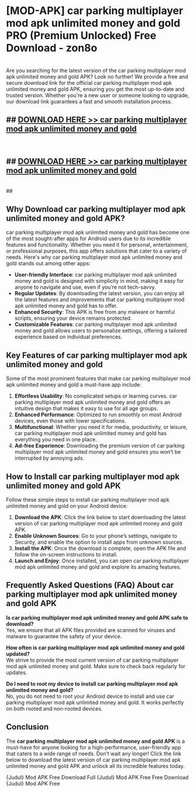 # [MOD-APK] car parking multiplayer mod apk unlimited money and gold PRO (Premium Unlocked) Free Download - zon8o <br>
<br>
Are you searching for the latest version of the car parking multiplayer mod apk unlimited money and gold APK? Look no further! We provide a free and secure download link for the official car parking multiplayer mod apk unlimited money and gold APK, ensuring you get the most up-to-date and trusted version. Whether you're a new user or someone looking to upgrade, our download link guarantees a fast and smooth installation process.


## ##  [DOWNLOAD HERE >> car parking multiplayer mod apk unlimited money and gold](http://freeplayer.one?title=car_parking_multiplayer_mod_apk_unlimited_money_and_gold&ref=M3)
  <br>

##  ## [DOWNLOAD HERE >> car parking multiplayer mod apk unlimited money and gold](http://freeplayer.one?title=car_parking_multiplayer_mod_apk_unlimited_money_and_gold&ref=M3)
  <br>
  ##



## Why Download car parking multiplayer mod apk unlimited money and gold APK?

car parking multiplayer mod apk unlimited money and gold has become one of the most sought-after apps for Android users due to its incredible features and functionality. Whether you need it for personal, entertainment, or professional purposes, this app offers solutions that cater to a variety of needs. Here's why car parking multiplayer mod apk unlimited money and gold stands out among other apps:

- **User-friendly Interface**: car parking multiplayer mod apk unlimited money and gold is designed with simplicity in mind, making it easy for anyone to navigate and use, even if you’re not tech-savvy.
- **Regular Updates**: By downloading the latest version, you can enjoy all the latest features and improvements that car parking multiplayer mod apk unlimited money and gold has to offer.
- **Enhanced Security**: This APK is free from any malware or harmful scripts, ensuring your device remains protected.
- **Customizable Features**: car parking multiplayer mod apk unlimited money and gold allows users to personalize settings, offering a tailored experience based on individual preferences.

## Key Features of car parking multiplayer mod apk unlimited money and gold

Some of the most prominent features that make car parking multiplayer mod apk unlimited money and gold a must-have app include:

1. **Effortless Usability**: No complicated setups or learning curves. car parking multiplayer mod apk unlimited money and gold offers an intuitive design that makes it easy to use for all age groups.
2. **Enhanced Performance**: Optimized to run smoothly on most Android devices, even those with lower specifications.
3. **Multifunctional**: Whether you need it for media, productivity, or leisure, car parking multiplayer mod apk unlimited money and gold has everything you need in one place.
4. **Ad-free Experience**: Downloading the premium version of car parking multiplayer mod apk unlimited money and gold ensures you won’t be interrupted by annoying ads.

## How to Install car parking multiplayer mod apk unlimited money and gold APK

Follow these simple steps to install car parking multiplayer mod apk unlimited money and gold on your Android device:

1. **Download the APK**: Click the link below to start downloading the latest version of car parking multiplayer mod apk unlimited money and gold APK.
2. **Enable Unknown Sources**: Go to your phone’s settings, navigate to Security, and enable the option to install apps from unknown sources.
3. **Install the APK**: Once the download is complete, open the APK file and follow the on-screen instructions to install.
4. **Launch and Enjoy**: Once installed, you can open car parking multiplayer mod apk unlimited money and gold and explore its amazing features.

## Frequently Asked Questions (FAQ) About car parking multiplayer mod apk unlimited money and gold APK

**Is car parking multiplayer mod apk unlimited money and gold APK safe to download?**  
Yes, we ensure that all APK files provided are scanned for viruses and malware to guarantee the safety of your device.

**How often is car parking multiplayer mod apk unlimited money and gold updated?**  
We strive to provide the most current version of car parking multiplayer mod apk unlimited money and gold. Make sure to check back regularly for updates.

**Do I need to root my device to install car parking multiplayer mod apk unlimited money and gold?**  
No, you do not need to root your Android device to install and use car parking multiplayer mod apk unlimited money and gold. It works perfectly on both rooted and non-rooted devices.

## Conclusion

The **car parking multiplayer mod apk unlimited money and gold APK** is a must-have for anyone looking for a high-performance, user-friendly app that caters to a wide range of needs. Don’t wait any longer! Click the link below to download the latest version of car parking multiplayer mod apk unlimited money and gold APK and unlock all its incredible features today.

{Judul} Mod APK Free
Download Full {Judul} Mod APK Free
Free Download {Judul} Mod APK Free

